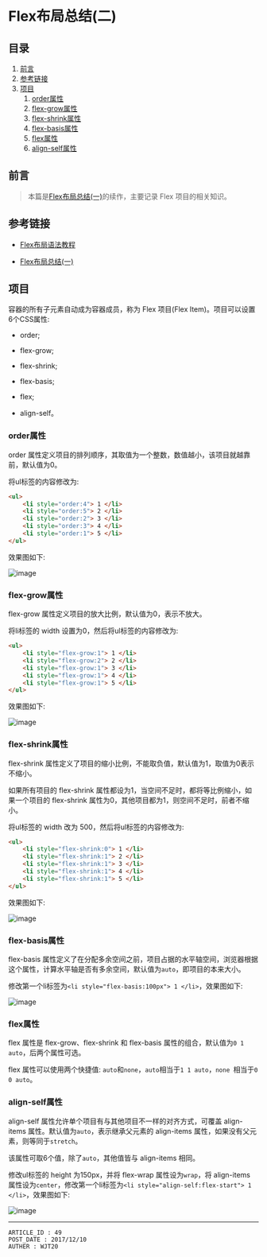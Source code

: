 
# Flex布局总结(二) #

## 目录 ##

1. [前言](#href1)
2. [参考链接](#href2)
3. [项目](#href3)
    1. [order属性](#href3-1)
    2. [flex-grow属性](#href3-2)
    3. [flex-shrink属性](#href3-3)
    4. [flex-basis属性](#href3-4)
    5. [flex属性](#href3-5)
    6. [align-self属性](#href3-6)

## <a name="href1">前言</a> ##

> 本篇是[Flex布局总结(一)](./Flex布局总结(一).md)的续作，主要记录 Flex 项目的相关知识。

## <a name="href2">参考链接</a> ##

- [Flex布局语法教程](http://www.ruanyifeng.com/blog/2015/07/flex-grammar.html?utm_source=tuicool&utm_medium=referral)

- [Flex布局总结(一)](./Flex布局总结(一).md)

## <a name="href3">项目</a> ##

容器的所有子元素自动成为容器成员，称为 Flex 项目(Flex Item)。项目可以设置6个CSS属性:

- order;

- flex-grow;

- flex-shrink;

- flex-basis;

- flex;

- align-self。

### <a name="href3-1">order属性</a> ###

order 属性定义项目的排列顺序，其取值为一个整数，数值越小，该项目就越靠前，默认值为0。

将ul标签的内容修改为:

```html
<ul>
    <li style="order:4"> 1 </li>
    <li style="order:5"> 2 </li>
    <li style="order:2"> 3 </li>
    <li style="order:3"> 4 </li>
    <li style="order:1"> 5 </li>
</ul>
```

效果图如下:

![image](https://raw.githubusercontent.com/WebUnion-core/doc-repositort/master/WJT20/images/w26.png)

### <a name="href3-2">flex-grow属性</a> ###

flex-grow 属性定义项目的放大比例，默认值为0，表示不放大。

将li标签的 width 设置为0，然后将ul标签的内容修改为:

```html
<ul>
    <li style="flex-grow:1"> 1 </li>
    <li style="flex-grow:2"> 2 </li>
    <li style="flex-grow:1"> 3 </li>
    <li style="flex-grow:1"> 4 </li>
    <li style="flex-grow:1"> 5 </li>
</ul>
```

效果图如下:

![image](https://raw.githubusercontent.com/WebUnion-core/doc-repositort/master/WJT20/images/w27.png)

### <a name="href3-3">flex-shrink属性</a> ###

flex-shrink 属性定义了项目的缩小比例，不能取负值，默认值为1，取值为0表示不缩小。

如果所有项目的 flex-shrink 属性都设为1，当空间不足时，都将等比例缩小，如果一个项目的 flex-shrink 属性为0，其他项目都为1，则空间不足时，前者不缩小。

将ul标签的 width 改为 500，然后将ul标签的内容修改为:

```html
<ul>
    <li style="flex-shrink:0"> 1 </li>
    <li style="flex-shrink:1"> 2 </li>
    <li style="flex-shrink:1"> 3 </li>
    <li style="flex-shrink:1"> 4 </li>
    <li style="flex-shrink:1"> 5 </li>
</ul>
```

效果图如下:

![image](https://raw.githubusercontent.com/WebUnion-core/doc-repositort/master/WJT20/images/w28.png)

### <a name="href3-4">flex-basis属性</a> ###

flex-basis 属性定义了在分配多余空间之前，项目占据的水平轴空间，浏览器根据这个属性，计算水平轴是否有多余空间，默认值为`auto`，即项目的本来大小。

修改第一个li标签为`<li style="flex-basis:100px"> 1 </li>`，效果图如下:

![image](https://raw.githubusercontent.com/WebUnion-core/doc-repositort/master/WJT20/images/w29.png)

### <a name="href3-5">flex属性</a> ###

flex 属性是 flex-grow、flex-shrink 和 flex-basis 属性的组合，默认值为`0 1 auto`，后两个属性可选。

flex 属性可以使用两个快捷值: `auto`和`none`，`auto`相当于`1 1 auto`，`none `相当于`0 0 auto`。

### <a name="href3-6">align-self属性</a> ###

align-self 属性允许单个项目有与其他项目不一样的对齐方式，可覆盖 align-items 属性。默认值为`auto`，表示继承父元素的 align-items 属性，如果没有父元素，则等同于`stretch`。

该属性可取6个值，除了`auto`，其他值皆与 align-items 相同。

修改ul标签的 height 为150px，并将 flex-wrap 属性设为`wrap`，将 align-items 属性设为`center`，修改第一个li标签为`<li style="align-self:flex-start"> 1 </li>`，效果图如下:

![image](https://raw.githubusercontent.com/WebUnion-core/doc-repositort/master/WJT20/images/w30.png)

---

```
ARTICLE_ID : 49
POST_DATE : 2017/12/10
AUTHER : WJT20
```
